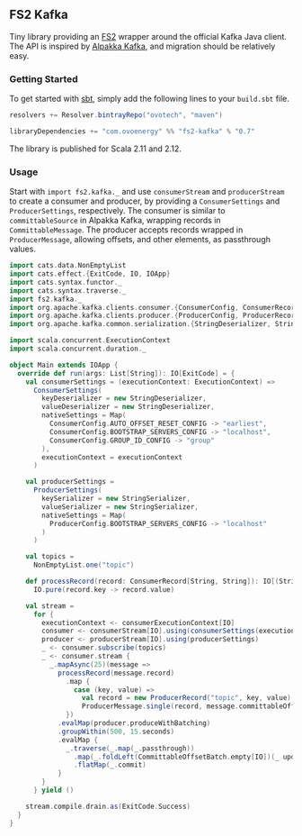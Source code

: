 ## FS2 Kafka
Tiny library providing an [FS2][fs2] wrapper around the official Kafka Java client.  
The API is inspired by [Alpakka Kafka][alpakka-kafka], and migration should be relatively easy.

### Getting Started
To get started with [sbt][sbt], simply add the following lines to your `build.sbt` file.

```scala
resolvers += Resolver.bintrayRepo("ovotech", "maven")

libraryDependencies += "com.ovoenergy" %% "fs2-kafka" % "0.7"
```

The library is published for Scala 2.11 and 2.12.

### Usage
Start with `import fs2.kafka._` and use `consumerStream` and `producerStream` to create a consumer and producer, by providing a `ConsumerSettings` and `ProducerSettings`, respectively. The consumer is similar to `committableSource` in Alpakka Kafka, wrapping records in `CommittableMessage`. The producer accepts records wrapped in `ProducerMessage`, allowing offsets, and other elements, as passthrough values.

```scala
import cats.data.NonEmptyList
import cats.effect.{ExitCode, IO, IOApp}
import cats.syntax.functor._
import cats.syntax.traverse._
import fs2.kafka._
import org.apache.kafka.clients.consumer.{ConsumerConfig, ConsumerRecord}
import org.apache.kafka.clients.producer.{ProducerConfig, ProducerRecord}
import org.apache.kafka.common.serialization.{StringDeserializer, StringSerializer}

import scala.concurrent.ExecutionContext
import scala.concurrent.duration._

object Main extends IOApp {
  override def run(args: List[String]): IO[ExitCode] = {
    val consumerSettings = (executionContext: ExecutionContext) =>
      ConsumerSettings(
        keyDeserializer = new StringDeserializer,
        valueDeserializer = new StringDeserializer,
        nativeSettings = Map(
          ConsumerConfig.AUTO_OFFSET_RESET_CONFIG -> "earliest",
          ConsumerConfig.BOOTSTRAP_SERVERS_CONFIG -> "localhost",
          ConsumerConfig.GROUP_ID_CONFIG -> "group"
        ),
        executionContext = executionContext
      )

    val producerSettings =
      ProducerSettings(
        keySerializer = new StringSerializer,
        valueSerializer = new StringSerializer,
        nativeSettings = Map(
          ProducerConfig.BOOTSTRAP_SERVERS_CONFIG -> "localhost"
        )
      )

    val topics =
      NonEmptyList.one("topic")

    def processRecord(record: ConsumerRecord[String, String]): IO[(String, String)] =
      IO.pure(record.key -> record.value)

    val stream =
      for {
        executionContext <- consumerExecutionContext[IO]
        consumer <- consumerStream[IO].using(consumerSettings(executionContext))
        producer <- producerStream[IO].using(producerSettings)
        _ <- consumer.subscribe(topics)
        _ <- consumer.stream {
          _.mapAsync(25)(message =>
            processRecord(message.record)
              .map {
                case (key, value) =>
                  val record = new ProducerRecord("topic", key, value)
                  ProducerMessage.single(record, message.committableOffset)
              })
            .evalMap(producer.produceWithBatching)
            .groupWithin(500, 15.seconds)
            .evalMap {
              _.traverse(_.map(_.passthrough))
                .map(_.foldLeft(CommittableOffsetBatch.empty[IO])(_ updated _))
                .flatMap(_.commit)
            }
        }
      } yield ()

    stream.compile.drain.as(ExitCode.Success)
  }
}
```

[alpakka-kafka]: https://github.com/akka/alpakka-kafka
[fs2]: http://fs2.io/
[sbt]: https://www.scala-sbt.org
